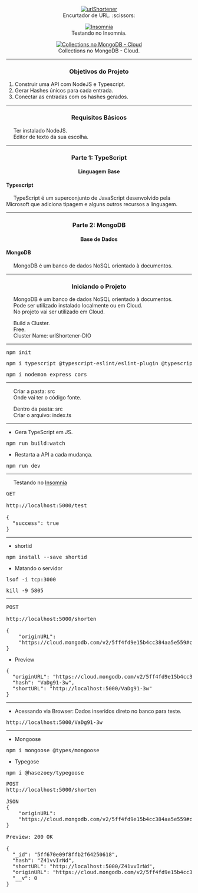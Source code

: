 <p align="center">
  <a href="#" target="_blank">
    <img 
         src="https://github.com/lucasrmagalhaes/urlShortener-DIO/blob/main/img/urlShortener-gif.gif" 
         alt="urlShortener" 
    />
  </a>
  <br>
  Encurtador de URL. :scissors:
</p>

<p align="center">
  <a href="#" target="_blank">
    <img 
         src="https://github.com/lucasrmagalhaes/urlShortener-DIO/blob/main/img/urlShortener-DIO.jpg" 
         alt="Insomnia" 
    />
  </a>
  <br>
  Testando no Insomnia.
</p>

<p align="center">
  <a href="#" target="_blank">
    <img 
         src="https://github.com/lucasrmagalhaes/urlShortener-DIO/blob/main/img/mongodb-collections.jpg" 
         alt="Collections no MongoDB - Cloud" 
    />
  </a>
  <br>
  Collections no MongoDB - Cloud.
</p>

<hr>

<h3 align="center">Objetivos do Projeto</h3>

<ol>
    <li>Construir uma API com NodeJS e Typescript.</li>
    <li>Gerar Hashes únicos para cada entrada.</li>
    <li>Conectar as entradas com os hashes gerados.</li>
</ol>

<hr>

<h3 align="center">Requisitos Básicos</h3>

<p align="left">
  &nbsp;&nbsp;&nbsp;&nbsp;&nbsp;Ter instalado NodeJS.<br>
  &nbsp;&nbsp;&nbsp;&nbsp;&nbsp;Editor de texto da sua escolha.
</p>

<hr>

<h3 align="center">Parte 1: TypeScript</h3>
<h4 align="center">Linguagem Base</h4>

<h4 align="left">Typescript</h4>

<p align="left">
  &nbsp;&nbsp;&nbsp;&nbsp;&nbsp;TypeScript é um superconjunto de JavaScript desenvolvido pela Microsoft que adiciona tipagem e alguns outros recursos a linguagem.
</p>

<hr>

<h3 align="center">Parte 2: MongoDB</h3>
<h4 align="center">Base de Dados</h4>

<h4 align="left">MongoDB</h4>

<p align="left">
  &nbsp;&nbsp;&nbsp;&nbsp;&nbsp;MongoDB é um banco de dados NoSQL orientado à documentos.
</p>

<hr>

<h3 align="center">Iniciando o Projeto</h3>

<p align="left">
  &nbsp;&nbsp;&nbsp;&nbsp;&nbsp;MongoDB é um banco de dados NoSQL orientado à documentos.<br>
  &nbsp;&nbsp;&nbsp;&nbsp;&nbsp;Pode ser utilizado instalado localmente ou em Cloud.<br>
  &nbsp;&nbsp;&nbsp;&nbsp;&nbsp;No projeto vai ser utilizado em Cloud.<br>

  &nbsp;&nbsp;&nbsp;&nbsp;&nbsp;Build a Cluster.<br>
  &nbsp;&nbsp;&nbsp;&nbsp;&nbsp;Free.<br>
  &nbsp;&nbsp;&nbsp;&nbsp;&nbsp;Cluster Name: urlShortener-DIO
</p>

<hr>

<pre>npm init</pre>
<pre>npm i typescript @typescript-eslint/eslint-plugin @typescript-eslint/parser eslint</pre>
<pre>npm i nodemon express cors</pre>

<hr>

<p align="left">
  &nbsp;&nbsp;&nbsp;&nbsp;&nbsp;Criar a pasta: src<br>
  &nbsp;&nbsp;&nbsp;&nbsp;&nbsp;Onde vai ter o código fonte.<br>

  &nbsp;&nbsp;&nbsp;&nbsp;&nbsp;Dentro da pasta: src<br>
  &nbsp;&nbsp;&nbsp;&nbsp;&nbsp;Criar o arquivo: index.ts
</p>

<hr>

- Gera TypeScript em JS.
<pre>npm run build:watch</pre>

- Restarta a API a cada mudança.
<pre>npm run dev</pre>

<hr>

<p align="left">
  &nbsp;&nbsp;&nbsp;&nbsp;&nbsp;Testando no <a href="https://insomnia.rest/">Insomnia</a><br>
</p>

<pre>
GET

http://localhost:5000/test

{
  "success": true
}
</pre>

<hr>

- shortid
<pre>npm install --save shortid</pre>

- Matando o servidor
<pre>lsof -i tcp:3000</pre>
<pre>kill -9 5805</pre>

<hr>

<pre>
POST

http://localhost:5000/shorten

{
	"originURL":
	"https://cloud.mongodb.com/v2/5ff4fd9e15b4cc384aa5e559#clusters"
}
</pre>

- Preview

<pre>
{
  "originURL": "https://cloud.mongodb.com/v2/5ff4fd9e15b4cc384aa5e559#clusters",
  "hash": "VaDg91-3w",
  "shortURL": "http://localhost:5000/VaDg91-3w"
}
</pre>

<hr>

- Acessando via Browser: Dados inseridos direto no banco para teste.
<pre>http://localhost:5000/VaDg91-3w</pre>

<hr>

- Mongoose
<pre>npm i mongoose @types/mongoose</pre>

- Typegose
<pre>npm i @hasezoey/typegoose</pre>

<pre>
POST
http://localhost:5000/shorten

JSON
{
	"originURL":
	"https://cloud.mongodb.com/v2/5ff4fd9e15b4cc384aa5e559#clusters"
}

Preview: 200 OK

{
  "_id": "5ff670e09f8ffb2f64250618",
  "hash": "Z41vvIrNd",
  "shortURL": "http://localhost:5000/Z41vvIrNd",
  "originURL": "https://cloud.mongodb.com/v2/5ff4fd9e15b4cc384aa5e559#clusters",
  "__v": 0
}
</pre>

